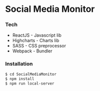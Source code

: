 # Social Media Monitor

### Tech
* ReactJS - Javascript lib
* Highcharts - Charts lib
* SASS - CSS preprocessor
* Webpack - Bundler

### Installation
```sh
$ cd SocialMediaMonitor
$ npm install
$ npm run local-server
```

